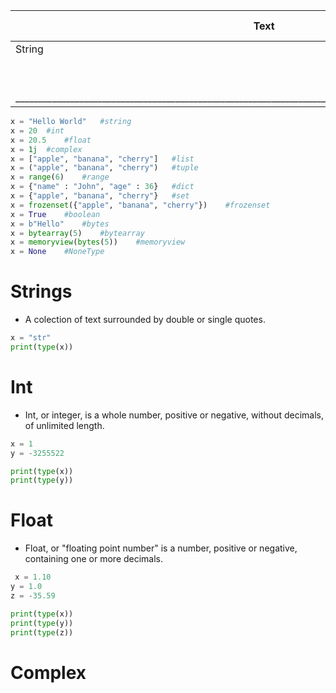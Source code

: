 |  Text  |  Numeric Types | Sequence Types  | Mapping Type  | Set Types   |Boolean Type|Binary Types|None Type|
|--------|----------------|-----------------|---------------|-------------|------------|------------|---------|
| String |Int             |List             |Dictionary     |Set          |True        |bytes       |None     |
|        |Float           |Tuple            |               |Frozenset    |False       |bytearray   |         |
|        |Complex         |Range            |               |             |            |memoryview  |         |
|_____________________________________________________________________________________________________________|

```py
x = "Hello World"	#string	
x = 20	#int	
x = 20.5	#float	
x = 1j	#complex	
x = ["apple", "banana", "cherry"]	#list	
x = ("apple", "banana", "cherry")	#tuple	
x = range(6)	#range	
x = {"name" : "John", "age" : 36}	#dict	
x = {"apple", "banana", "cherry"}	#set	
x = frozenset({"apple", "banana", "cherry"})	#frozenset	
x = True	#boolean	
x = b"Hello"	#bytes	
x = bytearray(5)	#bytearray	
x = memoryview(bytes(5))	#memoryview	
x = None	#NoneType
```

# Strings
-  A colection of text surrounded by double or single quotes.

```py 
x = "str"
print(type(x))
```

# Int

- Int, or integer, is a whole number, positive or negative, without decimals, of unlimited length.
```py
x = 1
y = -3255522

print(type(x))
print(type(y))

```

# Float

- Float, or "floating point number" is a number, positive or negative, containing one or more decimals.

```py
 x = 1.10
y = 1.0
z = -35.59

print(type(x))
print(type(y))
print(type(z))
```

# Complex


